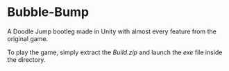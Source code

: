 # Bubble-Bump
A Doodle Jump bootleg made in Unity with almost every feature from the original game.

To play the game, simply extract the *Build.zip* and launch the *exe* file inside the directory.